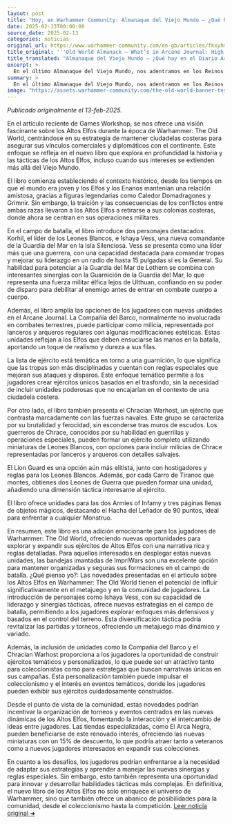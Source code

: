 ```yaml
---
layout: post
title: "Hoy, en Warhammer Community: Almanaque del Viejo Mundo – ¿Qué hay en el Diario Arcano: Reinos de los Altos Elfos? - Comunidad Warhammer"
date: 2025-02-13T00:00:00
source_date: 2025-02-13
categories: noticias
original_url: https://www.warhammer-community.com/en-gb/articles/fkxyhmsz/old-world-almanack-whats-in-arcane-journal-high-elf-realms/
title_original: '''Old World Almanack – What’s in Arcane Journal: High Elf Realms? - Warhammer Community'''
title_translated: "Almanaque del Viejo Mundo – ¿Qué hay en el Diario Arcano: Reinos de los Altos Elfos? - Comunidad Warhammer"
excerpt: >
  En el último Almanaque del Viejo Mundo, nos adentramos en los Reinos de los Altos Elfos para descubrir cómo esta majestuosa raza mantiene sus fortalezas costeras y asegura sus lazos comerciales y diplomáticos con el continente. A través de entrevistas con el equipo creativo, exploramos las historias de personajes icónicos como Korhil y la nueva comandante Ishaya Vess, quien lidera a la Guardia del Mar en la Isla Silenciosa. Con un enfoque en la narrativa y las tácticas únicas de los Altos Elfos, este número del Diario Arcano promete expandir tus opciones en el campo de batalla, ofreciendo nuevas unidades y emocionantes estrategias para los jugadores de Warhammer. ¡No te pierdas la oportunidad de sumergirte en el fascinante mundo de los Altos Elfos y sus intrincadas alianzas!
summary: >
  En el último Almanaque del Viejo Mundo, nos adentramos en los Reinos de los Altos Elfos para descubrir cómo esta majestuosa raza mantiene sus fortalezas costeras y asegura sus lazos comerciales y diplomáticos con el continente. A través de entrevistas con el equipo creativo, exploramos las historias de personajes icónicos como Korhil y la nueva comandante Ishaya Vess, quien lidera a la Guardia del Mar en la Isla Silenciosa. Con un enfoque en la narrativa y las tácticas únicas de los Altos Elfos, este número del Diario Arcano promete expandir tus opciones en el campo de batalla, ofreciendo nuevas unidades y emocionantes estrategias para los jugadores de Warhammer. ¡No te pierdas la oportunidad de sumergirte en el fascinante mundo de los Altos Elfos y sus intrincadas alianzas!
image: "https://assets.warhammer-community.com/the-old-world-banner-test.jpg"
---
```


*Publicado originalmente el 13-feb-2025.*

En el artículo reciente de Games Workshop, se nos ofrece una visión fascinante sobre los Altos Elfos durante la época de Warhammer: The Old World, centrándose en su estrategia de mantener ciudadelas costeras para asegurar sus vínculos comerciales y diplomáticos con el continente. Este enfoque se refleja en el nuevo libro que explora en profundidad la historia y las tácticas de los Altos Elfos, incluso cuando sus intereses se extienden más allá del Viejo Mundo.

El libro comienza estableciendo el contexto histórico, desde los tiempos en que el mundo era joven y los Elfos y los Enanos mantenían una relación amistosa, gracias a figuras legendarias como Caledor Domadragones y Grimnir. Sin embargo, la traición y las consecuencias de los conflictos entre ambas razas llevaron a los Altos Elfos a retirarse a sus colonias costeras, donde ahora se centran en sus operaciones militares.

En el campo de batalla, el libro introduce dos personajes destacados: Korhil, el líder de los Leones Blancos, e Ishaya Vess, una nueva comandante de la Guardia del Mar en la Isla Silenciosa. Vess se presenta como una líder más que una guerrera, con una capacidad destacada para comandar tropas y mejorar su liderazgo en un radio de hasta 15 pulgadas si es la General. Su habilidad para potenciar a la Guardia del Mar de Lothern se combina con interesantes sinergias con la Guarnición de la Guardia del Mar, lo que representa una fuerza militar élfica lejos de Ulthuan, confiando en su poder de disparo para debilitar al enemigo antes de entrar en combate cuerpo a cuerpo.

Además, el libro amplía las opciones de los jugadores con nuevas unidades en el Arcane Journal. La Compañía del Barco, normalmente no involucrada en combates terrestres, puede participar como milicia, representada por lanceros y arqueros regulares con algunas modificaciones estéticas. Estas unidades reflejan a los Elfos que deben ensuciarse las manos en la batalla, aportando un toque de realismo y dureza a sus filas.

La lista de ejército está temática en torno a una guarnición, lo que significa que las tropas son más disciplinadas y cuentan con reglas especiales que mejoran sus ataques y disparos. Este enfoque temático permite a los jugadores crear ejércitos únicos basados en el trasfondo, sin la necesidad de incluir unidades poderosas que no encajarían en el contexto de una ciudadela costera.

Por otro lado, el libro también presenta el Chracian Warhost, un ejército que contrasta marcadamente con las fuerzas navales. Este grupo se caracteriza por su brutalidad y ferocidad, sin esconderse tras muros de escudos. Los guerreros de Chrace, conocidos por su habilidad en guerrillas y operaciones especiales, pueden formar un ejército completo utilizando miniaturas de Leones Blancos, con opciones para incluir milicias de Chrace representadas por lanceros y arqueros con detalles salvajes.

El Lion Guard es una opción aún más elitista, junto con hostigadores y reglas para los Leones Blancos. Además, por cada Carro de Tiranoc que montes, obtienes dos Leones de Guerra que pueden formar una unidad, añadiendo una dimensión táctica interesante al ejército.

El libro ofrece unidades para las dos Armies of Infamy y tres páginas llenas de objetos mágicos, destacando el Hacha del Leñador de 90 puntos, ideal para enfrentar a cualquier Monstruo.

En resumen, este libro es una adición emocionante para los jugadores de Warhammer: The Old World, ofreciendo nuevas oportunidades para explorar y expandir sus ejércitos de Altos Elfos con una narrativa rica y reglas detalladas. Para aquellos interesados en desplegar estas nuevas unidades, las bandejas imantadas de ImpriWars son una excelente opción para mantener organizadas y seguras sus formaciones en el campo de batalla.
¿Qué pienso yo?: Las novedades presentadas en el artículo sobre los Altos Elfos en Warhammer: The Old World tienen el potencial de influir significativamente en el metajuego y en la comunidad de jugadores. La introducción de personajes como Ishaya Vess, con su capacidad de liderazgo y sinergias tácticas, ofrece nuevas estrategias en el campo de batalla, permitiendo a los jugadores explorar enfoques más defensivos y basados en el control del terreno. Esta diversificación táctica podría revitalizar las partidas y torneos, ofreciendo un metajuego más dinámico y variado.

Además, la inclusión de unidades como la Compañía del Barco y el Chracian Warhost proporciona a los jugadores la oportunidad de construir ejércitos temáticos y personalizados, lo que puede ser un atractivo tanto para coleccionistas como para estrategas que buscan narrativas únicas en sus campañas. Esta personalización también puede impulsar el coleccionismo y el interés en eventos temáticos, donde los jugadores pueden exhibir sus ejércitos cuidadosamente construidos.

Desde el punto de vista de la comunidad, estas novedades podrían incentivar la organización de torneos y eventos centrados en las nuevas dinámicas de los Altos Elfos, fomentando la interacción y el intercambio de ideas entre jugadores. Las tiendas especializadas, como El Arca Negra, pueden beneficiarse de este renovado interés, ofreciendo las nuevas miniaturas con un 15% de descuento, lo que podría atraer tanto a veteranos como a nuevos jugadores interesados en expandir sus colecciones.

En cuanto a los desafíos, los jugadores podrían enfrentarse a la necesidad de adaptar sus estrategias y aprender a manejar las nuevas sinergias y reglas especiales. Sin embargo, esto también representa una oportunidad para innovar y desarrollar habilidades tácticas más complejas. En definitiva, el nuevo libro de los Altos Elfos no solo enriquece el universo de Warhammer, sino que también ofrece un abanico de posibilidades para la comunidad, desde el coleccionismo hasta la competición.
[Leer noticia original ➜](https://www.warhammer-community.com/en-gb/articles/fkxyhmsz/old-world-almanack-whats-in-arcane-journal-high-elf-realms/)
